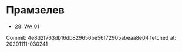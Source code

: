 # Прамзелев
- [28: WA 01](28.md)

Commit: 4e8d2f763db16db829656be56f72905abeaa8e04
 fetched at: 20201111-030241
